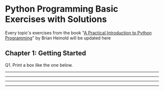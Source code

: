# Python Programming Basic Exercises with Solutions

Every topic's exercises from the book "[A Practical Introduction to Python Programming](https://github.com/DSR1505/Python-Programming-Basic/blob/main/A_Practical_Introduction_to_Python_Programming_Heinold.pdf)" by Brian Heinold will be updated here

## Chapter 1: Getting Started
Q1. Print a box like the one below.
*******************
*******************
*******************
*******************
